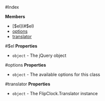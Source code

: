 #Index

**Members**

* [$el](#$el)
* [options](#options)
* [translator](#translator)
 
<a name="$el"></a>
#$el
**Properties**

-  `object` - The jQuery object  

<a name="options"></a>
#options
**Properties**

-  `object` - The available options for this class  

<a name="translator"></a>
#translator
**Properties**

-  `object` - The FlipClock.Translator instance  

